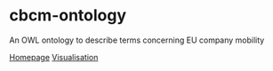# cbcm-ontology
An OWL ontology to describe terms concerning EU company mobility

[Homepage](https://maastrichtu-ids.github.io/cbcm-ontology "EU-CBCM Ontology Homepage")
[Visualisation](http://www.visualdataweb.de/webvowl/#iri=https://github.com/MaastrichtU-IDS/cbcm-ontology/blob/master/working_copy/eu-cm-ontology.owl)
